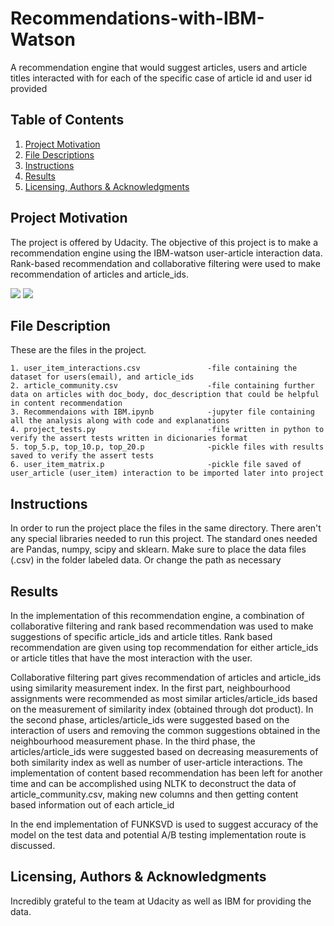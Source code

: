 # Recommendations-with-IBM-Watson
A recommendation engine that would suggest articles, users and article titles interacted with for each of the specific case of article id and user id provided

## Table of Contents
1. [Project Motivation](#motivation)
2. [File Descriptions](#files)
3. [Instructions](#instructions)
4. [Results](#results)
5. [Licensing, Authors & Acknowledgments](#licensing)

## Project Motivation<a name="motivation"></a>

The project is offered by Udacity. The objective of this project is to make a recommendation engine using the IBM-watson user-article interaction data. Rank-based recommendation and collaborative filtering were used to make recommendation of articles and article_ids. 


<img src="https://render.githubusercontent.com/render/math?math=IRR=\frac{purch_{treat}}{cust_{treat}} - \frac{purch_{ctrl}}{cust_{ctrl}}">



<img src="https://render.githubusercontent.com/render/math?math=NIR = (10\cdot purch_{treat} - 0.15 \cdot cust_{treat}) - 10 \cdot purch_{ctrl}">

## File Description<a name="files"></a>

These are the files in the project.

```
1. user_item_interactions.csv               -file containing the dataset for users(email), and article_ids
2. article_community.csv                    -file containing further data on articles with doc_body, doc_description that could be helpful in content recommendation
3. Recommendaions with IBM.ipynb            -jupyter file containing all the analysis along with code and explanations
4. project_tests.py                         -file written in python to verify the assert tests written in dicionaries format
5. top_5.p, top_10.p, top_20.p              -pickle files with results saved to verify the assert tests
6. user_item_matrix.p                       -pickle file saved of user_article (user_item) interaction to be imported later into project

```

## Instructions<a name="instructions"></a>

In order to run the project place the files in the same directory. There aren't any special libraries needed to run this project. The standard ones needed are Pandas, numpy, scipy and sklearn. Make sure to place the data files (.csv) in the folder labeled data. Or change the path as necessary

## Results<a name="results"></a>

In the implementation of this recommendation engine, a combination of collaborative filtering and rank based recommendation was used to make suggestions of specific article_ids and article titles. Rank based recommendation are given using top recommendation for either article_ids or article titles that have the most interaction with the user. 

Collaborative filtering part gives recommendation of articles and article_ids using similarity measurement index. In the first part, neighbourhood assignments were recommended as most similar articles/article_ids based on the measurement of similarity index (obtained through dot product). In the second phase, articles/article_ids were suggested based on the interaction of users and removing the common suggestions obtained in the neighbourhood measurement phase. In the third phase, the articles/article_ids were suggested based on decreasing measurements of both similarity index as well as number of user-article interactions. The implementation of content based recommendation has been left for another time and can be accomplished using NLTK to deconstruct the data of article_community.csv, making new columns and then getting content based information out of each article_id

In the end implementation of FUNKSVD is used to suggest accuracy of the model on the test data and potential A/B testing implementation route is discussed. 

## Licensing, Authors & Acknowledgments<a name="licensing"></a>

Incredibly grateful to the team at Udacity as well as IBM for providing the data. 
